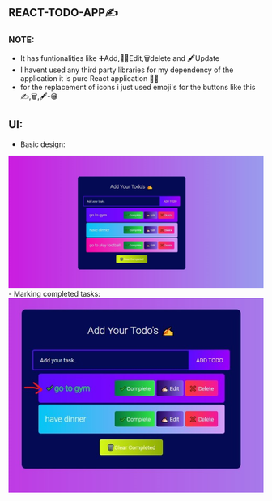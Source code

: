 ## REACT-TODO-APP✍️
### NOTE:
- It has funtionalities like ➕Add,✍🏻Edit,🗑️delete and 🖋️Update
- I havent used any third party libraries for my dependency of the application 
  it is pure React application 🎉🥳
- for the replacement of icons i just used emoji's for the buttons like this ✍,🗑️,🖋️-😁
## UI:
- Basic design:
<img src="UI imges\SharedScreenshot.jpg">
</img>
- Marking completed tasks:
<img src="UI imges\marked as completd.jpg"></img>